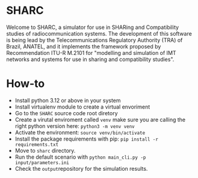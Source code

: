 # SHARC
Welcome to SHARC, a simulator for use in SHARing and Compatibility studies of radiocommunication systems. The development of this software is being lead by the Telecommunications Regulatory Authority (TRA) of Brazil, ANATEL, and it implements the framework proposed by Recommendation ITU-R M.2101 for "modelling and simulation of IMT networks and systems for use in sharing and compatibility studies".

# How-to
- Install python 3.12 or above in your system
- Install virtualenv module to create a virtual envoriment
- Go to the `SHARC` source code root diretory
- Create a virutal enviroment called `venv` make sure you are calling the right python version here:
    `python3 -m venv venv`
- Activate the environment:
    `source venv/bin/activate`
- Install the package requirements with pip:
    `pip install -r requirements.txt`
- Move to `sharc` directory.
- Run the default scenario with `python main_cli.py -p input/parameters.ini`
- Check the `output`repository for the simulation results.